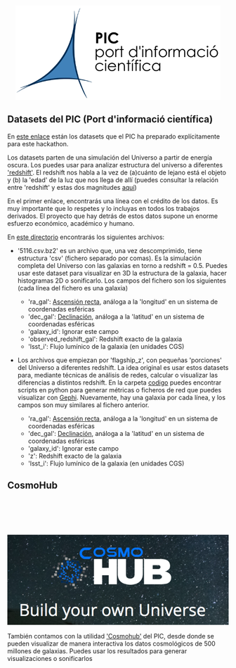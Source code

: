 <p align="center">
  <img src="PIC.png">
</p>


## Datasets del PIC (Port d'informació científica)

En [este enlace](https://gitlab.pic.es/sgrinschpun/hackathon_cccb_2019) están los datasets que el PIC ha preparado explícitamente para este hackathon.

Los datasets parten de una simulación del Universo a partir de energía oscura. Los puedes usar para analizar
estructura del universo a diferentes ['redshift'](https://en.wikipedia.org/wiki/Redshift). El redshift nos habla a la vez de (a)cuánto de lejano está el objeto y (b) la 'edad' de la luz que nos llega de allí (puedes consultar la relación entre 'redshift' y estas dos magnitudes [aquí](https://lco.global/spacebook/light/redshift/))

En el primer enlace, encontrarás una línea con el crédito de los datos. Es muy importante que lo respetes y lo incluyas en todos los trabajos derivados. El proyecto que hay detrás de estos datos supone un enorme esfuerzo económico, académico y humano.

En [este directorio](https://gitlab.pic.es/sgrinschpun/hackathon_cccb_2019/tree/master/flagship_data) encontrarás los siguientes archivos:

- '5116.csv.bz2' es un archivo que, una vez descomprimido, tiene estructura 'csv' (fichero separado por comas). Es la simulación completa del Universo con las galaxias en torno a redshift = 0.5. Puedes usar este dataset para visualizar en 3D la estructura de la galaxia, hacer histogramas 2D o sonificarlo.
Los campos del fichero son los siguientes (cada línea del fichero es una galaxia)
    - 'ra_gal': [Ascensión recta](https://en.wikipedia.org/wiki/Right_ascension), análoga a la 'longitud' en un sistema de coordenadas esféricas
    - 'dec_gal': [Declinación](https://en.wikipedia.org/wiki/Declination), análoga a la 'latitud' en un sistema de coordenadas esféricas
    - 'galaxy_id': Ignorar este campo
    - 'observed_redshift_gal': Redshift exacto de la galaxia
    - 'lsst_i': Flujo lumínico de la galaxia (en unidades CGS)
    
- Los archivos que empiezan por 'flagship_z', con pequeñas 'porciones' del Universo a diferentes redshift. La idea original es usar estos datasets para, mediante técnicas de análisis de redes, calcular o visualizar las diferencias a distintos redshift. En la carpeta [codigo](codigo) puedes encontrar scripts en python para generar métricas o ficheros de red que puedes visualizar con [Gephi](https://gephi.org/). Nuevamente, hay una galaxia por cada línea, y los campos son muy similares al fichero anterior.
    
    - 'ra_gal': [Ascensión recta](https://en.wikipedia.org/wiki/Right_ascension), análoga a la 'longitud' en un sistema de coordenadas esféricas
    - 'dec_gal': [Declinación](https://en.wikipedia.org/wiki/Declination), análoga a la 'latitud' en un sistema de coordenadas esféricas
    - 'galaxy_id': Ignorar este campo
    - 'z': Redshift exacto de la galaxia
    - 'lsst_i': Flujo lumínico de la galaxia (en unidades CGS)

## CosmoHub    
<p align="center" style="margin-top: 100px">
  <img src="cosmohub.png">
</p>
    
También contamos con la utilidad ['Cosmohub'](https://cosmohub.pic.es/home) del PIC, desde donde se pueden visualizar de manera interactiva los datos cosmológicos de 500 millones de galaxias. Puedes usar los resultados para generar visualizaciones o sonificarlos



